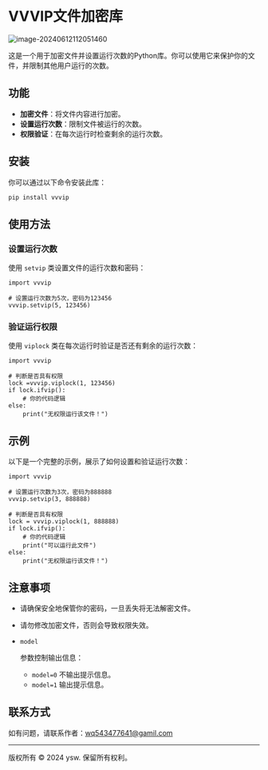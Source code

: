 # VVVIP文件加密库

![image-20240612112051460](images\image-20240612112051460.png)

这是一个用于加密文件并设置运行次数的Python库。你可以使用它来保护你的文件，并限制其他用户运行的次数。

## 功能

- **加密文件**：将文件内容进行加密。
- **设置运行次数**：限制文件被运行的次数。
- **权限验证**：在每次运行时检查剩余的运行次数。

## 安装

你可以通过以下命令安装此库：

```bash
pip install vvvip
```

## 使用方法

### 设置运行次数

使用 `setvip` 类设置文件的运行次数和密码：

```
import vvvip

# 设置运行次数为5次，密码为123456
vvvip.setvip(5, 123456)
```

### 验证运行权限

使用 `viplock` 类在每次运行时验证是否还有剩余的运行次数：

```
import vvvip

# 判断是否具有权限
lock =vvvip.viplock(1, 123456)
if lock.ifvip():
    # 你的代码逻辑
else:
    print("无权限运行该文件！")
```

## 示例

以下是一个完整的示例，展示了如何设置和验证运行次数：

```
import vvvip

# 设置运行次数为3次，密码为888888
vvvip.setvip(3, 888888)

# 判断是否具有权限
lock = vvvip.viplock(1, 888888)
if lock.ifvip():
    # 你的代码逻辑
    print("可以运行此文件")
else:
    print("无权限运行该文件！")
```

## 注意事项

- 请确保安全地保管你的密码，一旦丢失将无法解密文件。

- 请勿修改加密文件，否则会导致权限失效。

- ```
  model
  ```

   

  参数控制输出信息：

  - `model=0` 不输出提示信息。
  - `model=1` 输出提示信息。

## 联系方式

如有问题，请联系作者：wq543477641@gamil.com

------

版权所有 © 2024 ysw. 保留所有权利。
